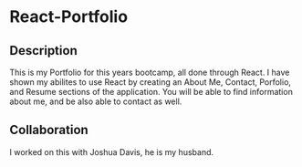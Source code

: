 # React-Portfolio

## Description
This is my Portfolio for this years bootcamp, all done through React.  I have shown my abilites to use React by creating an About Me, Contact, Porfolio, and Resume sections of the application.  You will be able to find information about me, and be also able to contact as well. 

## Collaboration
I worked on this with Joshua Davis, he is my husband. 
